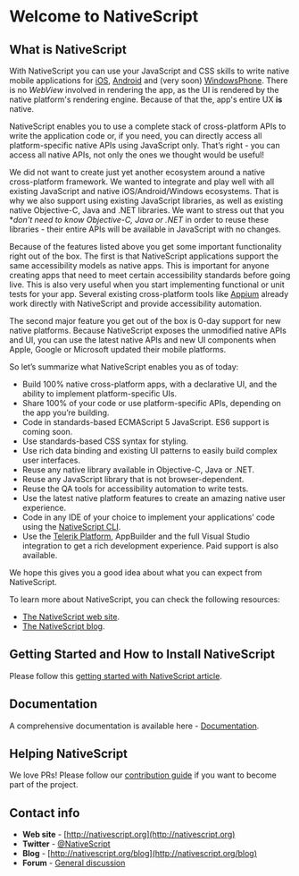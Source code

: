 # Welcome to NativeScript 

## What is NativeScript

With NativeScript you can use your JavaScript and CSS skills to write native mobile applications for [iOS](https://www.apple.com/ios/), [Android](https://www.android.com/) and (very soon) [WindowsPhone](http://www.windowsphone.com/en-us). There is no *WebView* involved in rendering the app, as the UI is rendered by the native platform's rendering engine. Because of that the, app's entire UX **is** native.

NativeScript enables you to use a complete stack of cross-platform APIs to write the application code or, if you need, you can directly access all platform-specific native APIs using JavaScript only. That’s right - you can access all native APIs, not only the ones we thought would be useful!

We did not want to create just yet another ecosystem around a native cross-platform framework. We wanted to integrate and play well with all existing JavaScript and native iOS/Android/Windows ecosystems. That is why we also support using existing JavaScript libraries, as well as existing native Objective-C, Java and .NET libraries. We want to stress out that you **don't need to know Objective-C, Java or .NET* in order to reuse these libraries - their entire APIs will be available in JavaScript with no changes.
  
Because of the features listed above you get some important functionality right out of the box. The first is that NativeScript applications support the same accessibility models as native apps. This is important for anyone creating apps that need to meet certain accessibility standards before going live. This is also very useful when you start implementing functional or unit tests for your app. Several existing cross-platform tools like [Appium](www.appium.io) already work directly with NativeScript and provide accessibility automation.
  
The second major feature you get out of the box is 0-day support for new native platforms. Because NativeScript exposes the unmodified native APIs and UI, you can use the latest native APIs and new UI components when Apple, Google or Microsoft updated their mobile platforms.
  
 So let’s summarize what NativeScript enables you as of today: 
 - Build 100% native cross-platform apps, with a declarative UI, and the ability to implement platform-specific UIs.
 - Share 100% of your code or use platform-specific APIs, depending on the app you’re building.
 - Code in standards-based ECMAScript 5 JavaScript. ES6 support is coming soon.
 - Use standards-based CSS syntax for styling.
 - Use rich data binding and existing UI patterns to easily build complex user interfaces.
 - Reuse any native library available in Objective-C, Java or .NET.
 - Reuse any JavaScript library that is not browser-dependent.
 - Reuse the QA tools for accessibility automation to write tests.
 - Use the latest native platform features to create an amazing native user experience.
 - Code in any IDE of your choice to implement your applications’ code using the [NativeScript CLI](http://npmjs.org/nativescript).
 - Use the [Telerik Platform](http://platform.telerik.com), AppBuilder and the full Visual Studio integration to get a rich development experience. Paid support is also available.
   
We hope this gives you a good idea about what you can expect from NativeScript.

To learn more about NativeScript, you can check the following resources:

- [The NativeScript web site](http://www.nativescript.org).
- [The NativeScript blog](http://www.nativescript.org/blog).

## Getting Started and How to Install NativeScript
Please follow this [getting started with NativeScript article](http://docs.nativescript.org/getting-started).

## Documentation
A comprehensive documentation is available here - [Documentation](http://docs.nativescript.org).

## Helping NativeScript
We love PRs! Please follow our [contribution guide](https://www.nativescript.org/contribute) if you want to become part of the project.

## Contact info
- **Web site** - [http://nativescript.org](http://nativescript.org)
- **Twitter** - [@NativeScript](http://twitter.com/NativeScript) 
- **Blog** - [http://nativescript.org/blog](http://nativescript.org/blog)
- **Forum** - [General discussion](http://www.telerik.com/forums/nativescript/general-discussions)
